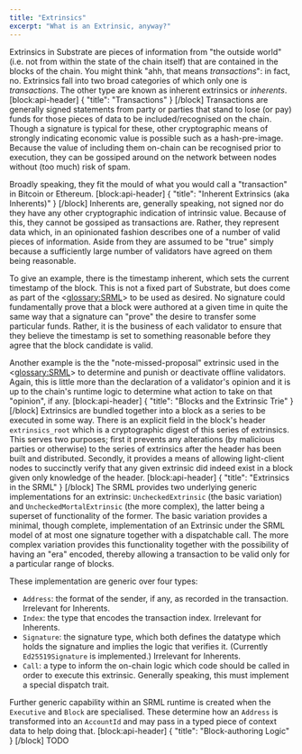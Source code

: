 ```yaml
---
title: "Extrinsics"
excerpt: "What is an Extrinsic, anyway?"
---
```

Extrinsics in Substrate are pieces of information from "the outside world" (i.e. not from within the state of the chain itself) that are contained in the blocks of the chain. You might think "ahh, that means *transactions*": in fact, no. Extrinsics fall into two broad categories of which only one is *transactions*. The other type are known as inherent extrinsics or *inherents*.
[block:api-header]
{
  "title": "Transactions"
}
[/block]
Transactions are generally signed statements from party or parties that stand to lose (or pay) funds for those pieces of data to be included/recognised on the chain. Though a signature is typical for these, other cryptographic means of strongly indicating economic value is possible such as a hash-pre-image. Because the value of including them on-chain can be recognised prior to execution, they can be gossiped around on the network between nodes without (too much) risk of spam.

Broadly speaking, they fit the mould of what you would call a "transaction" in Bitcoin or Ethereum.
[block:api-header]
{
  "title": "Inherent Extrinsics (aka Inherents)"
}
[/block]
Inherents are, generally speaking, not signed nor do they have any other cryptographic indication of intrinsic value. Because of this, they cannot be gossiped as transactions are. Rather, they represent data which, in an opinionated fashion describes one of a number of valid pieces of information. Aside from they are assumed to be "true" simply because a sufficiently large number of validators have agreed on them being reasonable.

To give an example, there is the timestamp inherent, which sets the current timestamp of the block. This is not a fixed part of Substrate, but does come as part of the <<glossary:SRML>> to be used as desired. No signature could fundamentally prove that a block were authored at a given time in quite the same way that a signature can "prove" the desire to transfer some particular funds. Rather, it is the business of each validator to ensure that they believe the timestamp is set to something reasonable before they agree that the block candidate is valid.

Another example is the the "note-missed-proposal" extrinsic used in the <<glossary:SRML>> to determine and punish or deactivate offline validators. Again, this is little more than the declaration of a validator's opinion and it is up to the chain's runtime logic to determine what action to take on that "opinion", if any.
[block:api-header]
{
  "title": "Blocks and the Extrinsic Trie"
}
[/block]
Extrinsics are bundled together into a block as a series to be executed in some way. There is an explicit field in the block's header `extrinsics_root` which is a cryptographic digest of this series of extrinsics. This serves two purposes; first it prevents any alterations (by malicious parties or otherwise) to the series of extrinsics after the header has been built and distributed. Secondly, it provides a means of allowing light-client nodes to succinctly verify that any given extrinsic did indeed exist in a block given only knowledge of the header.
[block:api-header]
{
  "title": "Extrinsics in the SRML"
}
[/block]
The SRML provides two underlying generic implementations for an extrinsic: `UncheckedExtrinsic` (the basic variation) and `UncheckedMortalExtrinsic` (the more complex), the latter being a superset of functionality of the former. The basic variation provides a minimal, though complete, implementation of an Extrinsic under the SRML model of at most one signature together with a dispatchable call. The more complex variation provides this functionality together with the possibility of having an "era" encoded, thereby allowing a transaction to be valid only for a particular range of blocks.

These implementation are generic over four types:

- `Address`: the format of the sender, if any, as recorded in the transaction. Irrelevant for Inherents.
- `Index`: the type that encodes the transaction index. Irrelevant for Inherents.
- `Signature`: the signature type, which both defines the datatype which holds the signature and implies the logic that verifies it. (Currently `Ed25519Signature` is implemented.) Irrelevant for Inherents.
- `Call`: a type to inform the on-chain logic which code should be called in order to execute this extrinsic. Generally speaking, this must implement a special dispatch trait.

Further generic capability within an SRML runtime is created when the `Executive` and `Block` are specialised. These determine how an `Address` is transformed into an `AccountId` and may pass in a typed piece of context data to help doing that.
[block:api-header]
{
  "title": "Block-authoring Logic"
}
[/block]
TODO